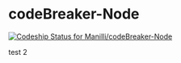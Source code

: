# codeBreaker-Node
[ ![Codeship Status for Manilli/codeBreaker-Node](https://app.codeship.com/projects/f7b25260-3831-0136-9805-32caa2008de1/status?branch=master)](https://app.codeship.com/projects/289808)

test 2
